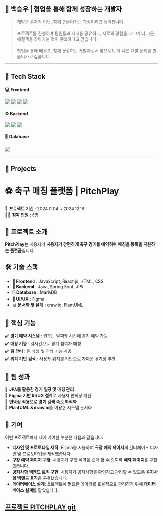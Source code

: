 <div>
  <h2>👋 백승우 | 협업을 통해 함께 성장하는 개발자</h2>
  <blockquote>
    개발은 혼자가 아닌, 함께 만들어가는 과정이라고 생각합니다.  
    <br><br>
    프로젝트를 진행하며 팀원들과 지식을 공유하고,  
    서로의 경험을 나누며 더 나은 해결책을 찾아가는 것이 중요하다고 믿습니다.  
    <br><br>
    협업을 통해 배우고, 함께 성장하는 개발자로서  
    앞으로도 더 나은 개발 문화를 만들어가고 싶습니다.
  </blockquote>
</div>

---

## 🚀 Tech Stack  
<div >
  <h4>💻 Frontend</h4>
  <img src="https://img.shields.io/badge/JavaScript(ES6)-F7DF1E?style=for-the-badge&logo=javascript&logoColor=black"/>
  <img src="https://img.shields.io/badge/React.js-61DAFB?style=for-the-badge&logo=react&logoColor=black"/>
  <img src="https://img.shields.io/badge/HTML-E34F26?style=for-the-badge&logo=html5&logoColor=white"/>
  <img src="https://img.shields.io/badge/CSS-1572B6?style=for-the-badge&logo=css3&logoColor=white"/>
  
  <h4>⚙️ Backend</h4>
  <img src="https://img.shields.io/badge/Java-007396?style=for-the-badge&logo=openjdk&logoColor=white"/>
  <img src="https://img.shields.io/badge/Spring Boot-6DB33F?style=for-the-badge&logo=springboot&logoColor=white"/>
  <img src="https://img.shields.io/badge/JPA-FF9800?style=for-the-badge&logo=hibernate&logoColor=white"/>

  <h4>🗄 Database</h4>
  <img src="https://img.shields.io/badge/MariaDB-003545?style=for-the-badge&logo=mariadb&logoColor=white"/>
</div>

---

## 📌 Projects  
# ⚽ 축구 매칭 플랫폼 | PitchPlay  
📅 **프로젝트 기간** : 2024.11.04 ~ 2024.12.18  
👨‍💻 **참여 인원** : 6명  

## 📖 프로젝트 소개  
**PitchPlay**는 사용자가 **사용자가 간편하게 축구 경기를 예약하여 매칭을 등록을 지원하는 플랫폼**입니다.  

## 🛠️ 기술 스택  
- 🎨 **Frontend** : JavaScript, React.js, HTML, CSS  
- 🔧 **Backend** : Java, Spring Boot, JPA  
- 🗄️ **Database** : MariaDB  
- 🎨 **UI/UX** : Figma  
- 📊 **문서화 및 설계** : draw.io, PlantUML  

## 🌟 핵심 기능  
✔️ **경기 예약 시스템** : 원하는 날짜와 시간에 경기 예약 가능  
✔️ **매칭 기능** : 실시간으로 경기 참여자 매칭  
✔️ **팀 관리** : 팀 생성 및 관리 기능 제공  
✔️ **위치 기반 검색** : 사용자 위치를 기반으로 가까운 경기장 추천  

## 🎯 팀 성과  
📌 **JPA를 활용한 경기 일정 및 매칭 관리**  
📌 **Figma 기반 UI/UX 설계**로 사용자 편의성 개선  
📌 **인덱싱 적용으로 경기 검색 속도 최적화**  
📌 **PlantUML & draw.io**를 이용한 시스템 문서화  

## 🤝 기여  
이번 프로젝트에서 제가 기여한 부분은 다음과 같습니다:

- **디자인 및 프로토타입 제작**: Figma를 사용하여 **구장 예약 페이지**의 인터페이스 디자인 및 프로토타입을 제작했습니다.
- **구장 예약 페이지 구현**: 사용자가 구장 예약을 쉽게 할 수 있도록 **예약 페이지**를 구현했습니다.
- **공지사항 백엔드 로직 구현**: 사용자가 공지사항을 확인하고 관리할 수 있도록 **공지사항 백엔드 로직**을 구현했습니다.
- **데이터베이스 설계**: 프로젝트에 필요한 데이터를 효율적으로 관리하기 위해 **데이터베이스 설계**를 맡았습니다.

[프로젝트 PITCHPLAY git](https://github.com/hyerin1111/pitchplay.git)
---

